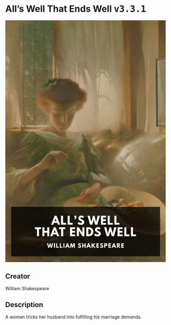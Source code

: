 
# All’s Well That Ends Well <kbd>v3.3.1</kbd>

<center>
  <img src="./cover-1024.jpg"/>
</center>

## Creator
William Shakespeare

## Description
A woman tricks her husband into fulfilling his marriage demands.
